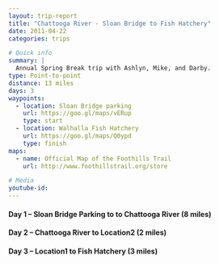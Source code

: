 ```yaml
---
layout: trip-report
title: "Chattooga River - Sloan Bridge to Fish Hatchery"
date: 2011-04-22
categories: trips

# Quick info
summary: |
  Annual Spring Break trip with Ashlyn, Mike, and Darby.
type: Point-to-point
distance: 13 miles
days: 3
waypoints:
  - location: Sloan Bridge parking
    url: https://goo.gl/maps/vERup
    type: start
  - location: Walhalla Fish Hatchery
    url: https://goo.gl/maps/Q0ypd
    type: finish
maps: 	
  - name: Official Map of the Foothills Trail
    url: http://www.foothillstrail.org/store

# Media
youtube-id:
---
```



#### Day 1 – Sloan Bridge Parking to to Chattooga River (8 miles)

#### Day 2 – Chattooga River to Location2 (2 miles)

#### Day 3 – Location1 to Fish Hatchery (3 miles)
